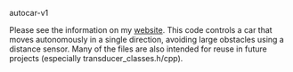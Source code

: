 autocar-v1

Please see the information on my [website](https://lorenzos.me/projects/autocar). This code controls a car that moves autonomously in a single direction, avoiding large obstacles using a distance sensor. Many of the files are also intended for reuse in future projects (especially transducer_classes.h/cpp).
